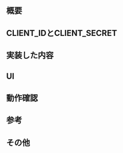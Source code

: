 <!--
レビュー依頼出す前に以下をMarkdown形式で記載してください。
記入が終わったら、「Create pull request」をクリックしてプルリクを作成してください。
作成ができたら、プルリクのURLを添付してPGritでレビュー依頼を出してください。
レビュー依頼の出し方：
https://playground.wraptas.site/5b2cf4780b634132a88e6994f1b81970
Markdown記法/書き方（見出し・表・リンク・画像・文字色など）:
https://notepm.jp/help/how-to-markdown
他の受講生のプルリク:
https://github.com/shinonome-inc?q=&type=all&language=dart&sort=
-->
## 概要


<!--
CLIENT_IDとCLIENT_SECRETを記載したenvファイルまたはdartファイルをダウンロードリンクを添付してください。（MyPage以降必須）
Googleドライブのアクセス権がない場合、運営まで遠慮なくお声かけください。
プルリクを出す度にダウンロードリンクを添付するのは面倒なため、このテンプレート自体を編集するのがオススメです。
-->
## CLIENT_IDとCLIENT_SECRET


<!--
今回のブランチで実装した内容について記載してください。（必須）
-->
## 実装した内容


<!--
UIに変更があった場合、スクリーンショットを添付してください。（必須）
実装したUIとfigmaのデザインに乖離がある場合、実装を見直してください。
スクリーンショットを添付する場合、以下のようにimgタグを利用するとサイズ調整ができます。
<img src="http://screenshot.png" width="300">
-->
## UI


<!--
動作を伴う実装を行った場合、動画かGIF画像を添付してください。（必須）
実装した内容がfigmaの要件を満たしていない場合、実装を見直してください。
-->
## 動作確認


<!--
参考にした記事のURLなどがあれば記載してください。（任意）
-->
## 参考


<!--
メモやレビュワーに伝えたいこと等、その他記載したいことがあれば記載してください。（任意）
-->
## その他
